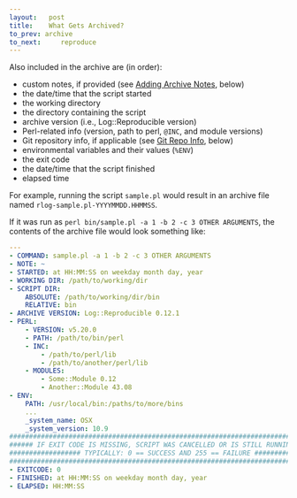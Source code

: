 ```yaml
---
layout:   post
title:    What Gets Archived?
to_prev: archive
to_next:     reproduce
---
```

Also included in the archive are (in order):

- custom notes, if provided (see [Adding Archive Notes](#adding-archive-notes), below)
- the date/time that the script started
- the working directory
- the directory containing the script
- archive version (i.e., Log::Reproducible version)
- Perl-related info (version, path to perl, `@INC`, and module versions)
- Git repository info, if applicable (see [Git Repo Info](#git-repo-info), below)
- environmental variables and their values (`%ENV`)
- the exit code
- the date/time that the script finished
- elapsed time

For example, running the script `sample.pl` would result in an archive file named `rlog-sample.pl-YYYYMMDD.HHMMSS`.

If it was run as `perl bin/sample.pl -a 1 -b 2 -c 3 OTHER ARGUMENTS`, the contents of the archive file would look something like:

```yaml
---
- COMMAND: sample.pl -a 1 -b 2 -c 3 OTHER ARGUMENTS
- NOTE: ~
- STARTED: at HH:MM:SS on weekday month day, year
- WORKING DIR: /path/to/working/dir
- SCRIPT DIR:
    ABSOLUTE: /path/to/working/dir/bin
    RELATIVE: bin
- ARCHIVE VERSION: Log::Reproducible 0.12.1
- PERL:
    - VERSION: v5.20.0
    - PATH: /path/to/bin/perl
    - INC:
        - /path/to/perl/lib
        - /path/to/another/perl/lib
    - MODULES:
        - Some::Module 0.12
        - Another::Module 43.08
- ENV:
    PATH: /usr/local/bin:/paths/to/more/bins
    ...
    _system_name: OSX
    _system_version: 10.9
################################################################################
###### IF EXIT CODE IS MISSING, SCRIPT WAS CANCELLED OR IS STILL RUNNING! ######
################## TYPICALLY: 0 == SUCCESS AND 255 == FAILURE ##################
################################################################################
- EXITCODE: 0
- FINISHED: at HH:MM:SS on weekday month day, year
- ELAPSED: HH:MM:SS
```
